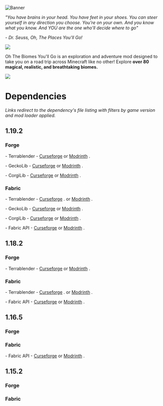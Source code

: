 ![Banner](https://i.imgur.com/xbn03uM.png)

_"You have brains in your head. You have feet in your shoes. You can steer yourself in any direction you choose. You're on your own. And you know what you know. And YOU are the one who'll decide where to go"_

\- _Dr. Seuss, Oh, The Places You'll Go!_

![](https://i.imgur.com/WJYMi3e.png)

Oh The Biomes You'll Go is an exploration and adventure mod designed to take you on a road trip across Minecraft like no other! Explore **over 80 magical, realistic, and breathtaking biomes.**

![](https://i.imgur.com/BXyt5Iv.png)

Dependencies
============

_Links redirect to the dependency's file listing with filters by game version and mod loader applied._

1.19.2
------

### Forge

\- Terrablender - [Curseforge](https://www.curseforge.com/minecraft/mc-mods/terrablender/files?version=1.19.2&gameVersionTypeId=1) or [Modrinth](https://modrinth.com/mod/terrablender/versions?g=1.19.2&l=forge) .

\- GeckoLib - [Curseforge](https://www.curseforge.com/minecraft/mc-mods/geckolib/files?version=1.19.2&gameVersionTypeId=1) or [Modrinth](https://modrinth.com/mod/geckolib/versions?g=1.19.2&l=forge) .

\- CorgiLib - [Curseforge](https://www.curseforge.com/minecraft/mc-mods/corgilib/files?gameVersionTypeId=1&version=1.19.2) or [Modrinth](https://modrinth.com/mod/corgilib/versions?g=1.19.2&l=forge) .

### Fabric

\- Terrablender - [Curseforge](https://www.curseforge.com/minecraft/mc-mods/terrablender-fabric/files?version=1.19.2&gameVersionTypeId=4) . or [Modrinth](https://modrinth.com/mod/terrablender/versions?g=1.19.2&l=fabric) .

\- GeckoLib - [Curseforge](https://www.curseforge.com/minecraft/mc-mods/geckolib/files?version=1.19.2&gameVersionTypeId=4) or [Modrinth](https://modrinth.com/mod/geckolib/versions?g=1.19.2&l=fabric) .

\- CorgiLib - [Curseforge](https://www.curseforge.com/minecraft/mc-mods/corgilib/files?gameVersionTypeId=4&version=1.19.2) or [Modrinth](https://modrinth.com/mod/corgilib/versions?g=1.19.2&l=fabric) .

\- Fabric API - [Curseforge](https://www.curseforge.com/minecraft/mc-mods/fabric-api/files?version=1.19.2&gameVersionTypeId=4) or [Modrinth](https://modrinth.com/mod/fabric-api/versions?g=1.19.2&l=fabric) .

1.18.2
------

### Forge

\- Terrablender - [Curseforge](https://www.curseforge.com/minecraft/mc-mods/terrablender/files?version=1.19.2&gameVersionTypeId=1) or [Modrinth](https://modrinth.com/mod/terrablender/versions?g=1.19.2&l=forge) .

### Fabric

\- Terrablender - [Curseforge](https://www.curseforge.com/minecraft/mc-mods/terrablender-fabric/files?version=1.19.2&gameVersionTypeId=4) . or [Modrinth](https://modrinth.com/mod/terrablender/versions?g=1.19.2&l=fabric) .

\- Fabric API - [Curseforge](https://www.curseforge.com/minecraft/mc-mods/fabric-api/files?version=1.18.2&gameVersionTypeId=4) or [Modrinth](https://modrinth.com/mod/fabric-api/versions?g=1.18.2&l=fabric) .

1.16.5
------

### Forge

### Fabric

\- Fabric API - [Curseforge](https://www.curseforge.com/minecraft/mc-mods/fabric-api/files?version=1.18.2&gameVersionTypeId=4) or [Modrinth](https://modrinth.com/mod/fabric-api/versions?g=1.16.5&l=fabric) .

1.15.2
------

### Forge

### Fabric